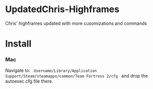 # UpdatedChris-Highframes
Chris' highframes updated with more cusomizations and commands
 
# Install

### Mac
Navigate to: <code> Username/Library/Application Support/Steam/steamapps/common/Team Fortress 2/cfg </code> and drop the autoexec.cfg file there.